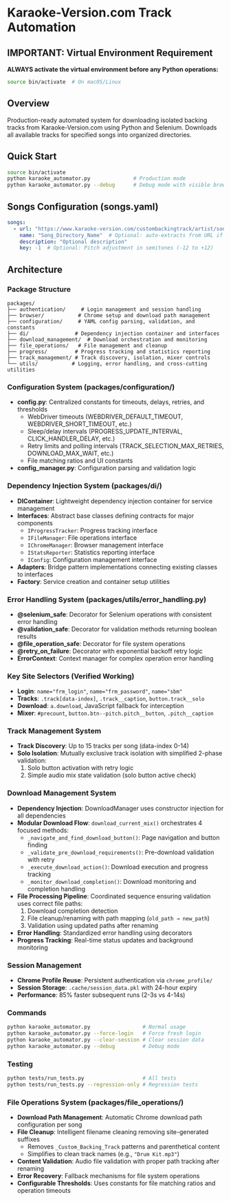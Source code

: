 # Karaoke-Version.com Track Automation

## IMPORTANT: Virtual Environment Requirement
**ALWAYS activate the virtual environment before any Python operations:**
```bash
source bin/activate  # On macOS/Linux
```

## Overview
Production-ready automated system for downloading isolated backing tracks from Karaoke-Version.com using Python and Selenium. Downloads all available tracks for specified songs into organized directories.

## Quick Start
```bash
source bin/activate
python karaoke_automator.py              # Production mode
python karaoke_automator.py --debug      # Debug mode with visible browser
```

## Songs Configuration (songs.yaml)
```yaml
songs:
  - url: "https://www.karaoke-version.com/custombackingtrack/artist/song.html"
    name: "Song_Directory_Name"  # Optional: auto-extracts from URL if omitted
    description: "Optional description"
    key: -1  # Optional: Pitch adjustment in semitones (-12 to +12)
```

## Architecture

### Package Structure
```
packages/
├── authentication/     # Login management and session handling
├── browser/           # Chrome setup and download path management
├── configuration/     # YAML config parsing, validation, and constants
├── di/               # Dependency injection container and interfaces
├── download_management/  # Download orchestration and monitoring
├── file_operations/   # File management and cleanup
├── progress/         # Progress tracking and statistics reporting
├── track_management/ # Track discovery, isolation, mixer controls
└── utils/           # Logging, error handling, and cross-cutting utilities
```

### Configuration System (packages/configuration/)
- **config.py**: Centralized constants for timeouts, delays, retries, and thresholds
  - WebDriver timeouts (WEBDRIVER_DEFAULT_TIMEOUT, WEBDRIVER_SHORT_TIMEOUT, etc.)
  - Sleep/delay intervals (PROGRESS_UPDATE_INTERVAL, CLICK_HANDLER_DELAY, etc.)
  - Retry limits and polling intervals (TRACK_SELECTION_MAX_RETRIES, DOWNLOAD_MAX_WAIT, etc.)
  - File matching ratios and UI constants
- **config_manager.py**: Configuration parsing and validation logic

### Dependency Injection System (packages/di/)
- **DIContainer**: Lightweight dependency injection container for service management
- **Interfaces**: Abstract base classes defining contracts for major components
  - `IProgressTracker`: Progress tracking interface
  - `IFileManager`: File operations interface  
  - `IChromeManager`: Browser management interface
  - `IStatsReporter`: Statistics reporting interface
  - `IConfig`: Configuration management interface
- **Adapters**: Bridge pattern implementations connecting existing classes to interfaces
- **Factory**: Service creation and container setup utilities

### Error Handling System (packages/utils/error_handling.py)
- **@selenium_safe**: Decorator for Selenium operations with consistent error handling
- **@validation_safe**: Decorator for validation methods returning boolean results
- **@file_operation_safe**: Decorator for file system operations
- **@retry_on_failure**: Decorator with exponential backoff retry logic
- **ErrorContext**: Context manager for complex operation error handling

### Key Site Selectors (Verified Working)
- **Login**: `name="frm_login"`, `name="frm_password"`, `name="sbm"`
- **Tracks**: `.track[data-index]`, `.track__caption`, `button.track__solo`
- **Download**: `a.download`, JavaScript fallback for interception
- **Mixer**: `#precount`, `button.btn--pitch.pitch__button`, `.pitch__caption`

### Track Management System
- **Track Discovery**: Up to 15 tracks per song (data-index 0-14)
- **Solo Isolation**: Mutually exclusive track isolation with simplified 2-phase validation:
  1. Solo button activation with retry logic
  2. Simple audio mix state validation (solo button active check)

### Download Management System
- **Dependency Injection**: DownloadManager uses constructor injection for all dependencies
- **Modular Download Flow**: `download_current_mix()` orchestrates 4 focused methods:
  - `_navigate_and_find_download_button()`: Page navigation and button finding
  - `_validate_pre_download_requirements()`: Pre-download validation with retry
  - `_execute_download_action()`: Download execution and progress tracking
  - `_monitor_download_completion()`: Download monitoring and completion handling
- **File Processing Pipeline**: Coordinated sequence ensuring validation uses correct file paths:
  1. Download completion detection
  2. File cleanup/renaming with path mapping (`old_path → new_path`)
  3. Validation using updated paths after renaming
- **Error Handling**: Standardized error handling using decorators
- **Progress Tracking**: Real-time status updates and background monitoring

### Session Management
- **Chrome Profile Reuse**: Persistent authentication via `chrome_profile/`
- **Session Storage**: `.cache/session_data.pkl` with 24-hour expiry
- **Performance**: 85% faster subsequent runs (2-3s vs 4-14s)

### Commands
```bash
python karaoke_automator.py                 # Normal usage
python karaoke_automator.py --force-login   # Force fresh login
python karaoke_automator.py --clear-session # Clear session data
python karaoke_automator.py --debug         # Debug mode
```

### Testing
```bash
python tests/run_tests.py                   # All tests
python tests/run_tests.py --regression-only # Regression tests
```

### File Operations System (packages/file_operations/)
- **Download Path Management**: Automatic Chrome download path configuration per song
- **File Cleanup**: Intelligent filename cleaning removing site-generated suffixes
  - Removes `_Custom_Backing_Track` patterns and parenthetical content
  - Simplifies to clean track names (e.g., `"Drum Kit.mp3"`)
- **Content Validation**: Audio file validation with proper path tracking after renaming
- **Error Recovery**: Fallback mechanisms for file system operations
- **Configurable Thresholds**: Uses constants for file matching ratios and operation timeouts


